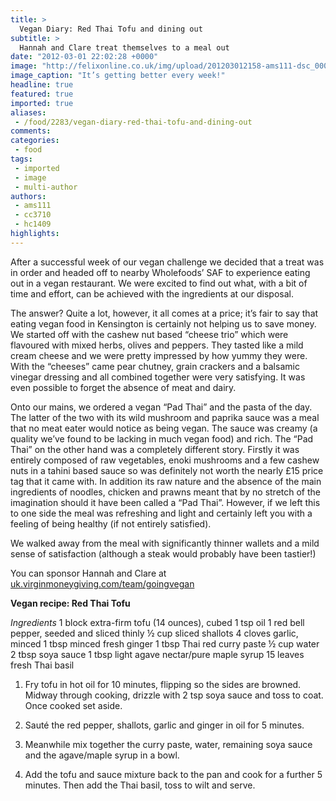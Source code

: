 ```yaml
---
title: >
  Vegan Diary: Red Thai Tofu and dining out
subtitle: >
  Hannah and Clare treat themselves to a meal out
date: "2012-03-01 22:02:28 +0000"
image: "http://felixonline.co.uk/img/upload/201203012158-ams111-dsc_0008.gif"
image_caption: "It’s getting better every week!"
headline: true
featured: true
imported: true
aliases:
 - /food/2283/vegan-diary-red-thai-tofu-and-dining-out
comments:
categories:
 - food
tags:
 - imported
 - image
 - multi-author
authors:
 - ams111
 - cc3710
 - hc1409
highlights:
---
```


After a successful week of our vegan challenge we decided that a treat was in order and headed off to nearby Wholefoods’ SAF to experience eating out in a vegan restaurant. We were excited to find out what, with a bit of time and effort, can be achieved with the ingredients at our disposal.

The answer? Quite a lot, however, it all comes at a price; it’s fair to say that eating vegan food in Kensington is certainly not helping us to save money. We started off with the cashew nut based “cheese trio” which were flavoured with mixed herbs, olives and peppers. They tasted like a mild cream cheese and we were pretty impressed by how yummy they were. With the “cheeses” came pear chutney, grain crackers and a balsamic vinegar dressing and all combined together were very satisfying. It was even possible to forget the absence of meat and dairy.

Onto our mains, we ordered a vegan “Pad Thai” and the pasta of the day. The latter of the two with its wild mushroom and paprika sauce was a meal that no meat eater would notice as being vegan. The sauce was creamy (a quality we’ve found to be lacking in much vegan food) and rich. The “Pad Thai” on the other hand was a completely different story. Firstly it was entirely composed of raw vegetables, enoki mushrooms and a few cashew nuts in a tahini based sauce so was definitely not worth the nearly £15 price tag that it came with. In addition its raw nature and the absence of the main ingredients of noodles, chicken and prawns meant that by no stretch of the imagination should it have been called a “Pad Thai”. However, if we left this to one side the meal was refreshing and light and certainly left you with a feeling of being healthy (if not entirely satisfied).

We walked away from the meal with significantly thinner wallets and a mild sense of satisfaction (although a steak would probably have been tastier!)

You can sponsor Hannah and Clare at [uk.virginmoneygiving.com/team/goingvegan](http://uk.virginmoneygiving.com/team/goingvegan)

__Vegan recipe: Red Thai Tofu__

_Ingredients_
 1 block extra-firm tofu (14 ounces), cubed
 1 tsp oil
 1 red bell pepper, seeded and sliced thinly
 ½ cup sliced shallots
 4 cloves garlic, minced
 1 tbsp minced fresh ginger
 1 tbsp Thai red curry paste
 ½ cup water
 2 tbsp soya sauce
 1 tbsp light agave nectar/pure maple syrup
 15 leaves fresh Thai basil

1. Fry tofu in hot oil for 10 minutes, flipping so the sides are browned. Midway through cooking, drizzle with 2 tsp soya sauce and toss to coat. Once cooked set aside.

2. Sauté the red pepper, shallots, garlic and ginger in oil for 5 minutes.

3. Meanwhile mix together the curry paste, water, remaining soya sauce and the agave/maple syrup in a bowl.

4. Add the tofu and sauce mixture back to the pan and cook for a further 5 minutes. Then add the Thai basil, toss to wilt and serve.
